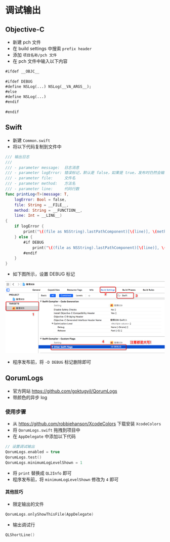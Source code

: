 # 调试输出

## Objective-C

* 新建 pch 文件
* 在 build settings 中搜索 `prefix header`
* 添加 `项目名称/pch 文件`
* 在 pch 文件中输入以下内容

```objc
#ifdef __OBJC__

#ifdef DEBUG
#define NSLog(...) NSLog(__VA_ARGS__);
#else
#define NSLog(...)
#endif

#endif
```

## Swift

* 新建 `Common.swift`
* 将以下代码复制到文件中

```swift
/// 输出日志
///
/// - parameter message:  日志消息
/// - parameter logError: 错误标记，默认是 false，如果是 true，发布时仍然会输出
/// - parameter file:     文件名
/// - parameter method:   方法名
/// - parameter line:     代码行数
func printLog<T>(message: T,
    logError: Bool = false,
    file: String = __FILE__,
    method: String = __FUNCTION__,
    line: Int = __LINE__)
{
    if logError {
        print("\((file as NSString).lastPathComponent)[\(line)], \(method): \(message)")
    } else {
        #if DEBUG
            print("\((file as NSString).lastPathComponent)[\(line)], \(method): \(message)")
        #endif
    }
}
```

* 如下图所示，设置 DEBUG 标记

![](设置DEBUG.png)

* 程序发布前，将 `-D DEBUG` 标记删除即可

## QorumLogs

* 官方网站 https://github.com/goktugyil/QorumLogs
* 带颜色的异步 log 

### 使用步骤

* 从 https://github.com/robbiehanson/XcodeColors 下载安装 `XcodeColors`
* 将 `QorumLogs.swift` 拖拽到项目中
* 在 `AppDelegate` 中添加以下代码

```swift
// 设置调试输出
QorumLogs.enabled = true
QorumLogs.test()
QorumLogs.minimumLogLevelShown = 1
```

* 将 `print` 替换成 `QL2Info` 即可
* 程序发布前，将 `minimumLogLevelShown` 修改为 `4` 即可

#### 其他技巧

* 限定输出的文件

```swift
QorumLogs.onlyShowThisFile(AppDelegate)
```

* 输出调试行

```swift
QLShortLine()
```
